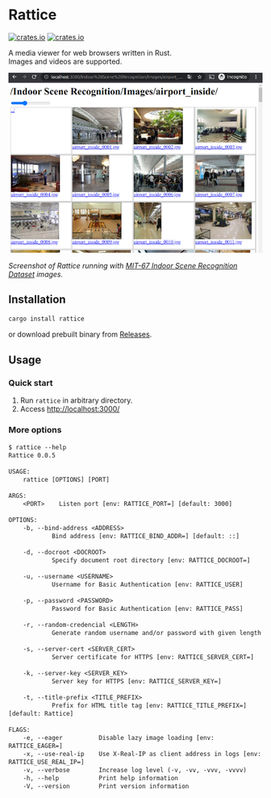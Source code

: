 # Rattice

[![crates.io](https://img.shields.io/crates/v/rattice.svg)](https://crates.io/crates/rattice/)
[![crates.io](https://img.shields.io/crates/d/rattice)](https://crates.io/crates/rattice/)

A media viewer for web browsers written in Rust.  
Images and videos are supported.

![screencap](https://raw.githubusercontent.com/oza6ut0ne/rattice/v0.0.5/pic/screencap.png)

*Screenshot of Rattice running with [MIT-67 Indoor Scene Recognition Dataset](http://web.mit.edu/torralba/www/indoor.html) images.*

## Installation

```sh
cargo install rattice
```

or download prebuilt binary from [Releases](https://github.com/oza6ut0ne/rattice/releases).

## Usage

### Quick start

1. Run `rattice` in arbitrary directory.
1. Access [http://localhost:3000/](http://localhost:3000/)

### More options

```shellsession
$ rattice --help
Rattice 0.0.5

USAGE:
    rattice [OPTIONS] [PORT]

ARGS:
    <PORT>    Listen port [env: RATTICE_PORT=] [default: 3000]

OPTIONS:
    -b, --bind-address <ADDRESS>
            Bind address [env: RATTICE_BIND_ADDR=] [default: ::]

    -d, --docroot <DOCROOT>
            Specify document root directory [env: RATTICE_DOCROOT=]

    -u, --username <USERNAME>
            Username for Basic Authentication [env: RATTICE_USER]

    -p, --password <PASSWORD>
            Password for Basic Authentication [env: RATTICE_PASS]

    -r, --random-credencial <LENGTH>
            Generate random username and/or password with given length

    -s, --server-cert <SERVER_CERT>
            Server certificate for HTTPS [env: RATTICE_SERVER_CERT=]

    -k, --server-key <SERVER_KEY>
            Server key for HTTPS [env: RATTICE_SERVER_KEY=]

    -t, --title-prefix <TITLE_PREFIX>
            Prefix for HTML title tag [env: RATTICE_TITLE_PREFIX=] [default: Rattice]

FLAGS:
    -e, --eager          Disable lazy image loading [env: RATTICE_EAGER=]
    -x, --use-real-ip    Use X-Real-IP as client address in logs [env: RATTICE_USE_REAL_IP=]
    -v, --verbose        Increase log level (-v, -vv, -vvv, -vvvv)
    -h, --help           Print help information
    -V, --version        Print version information
```
